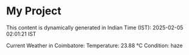 # My Project

This content is dynamically generated in Indian Time (IST): 2025-02-05 02:01:21 IST


Current Weather in Coimbatore:
Temperature: 23.88 °C
Condition: haze
